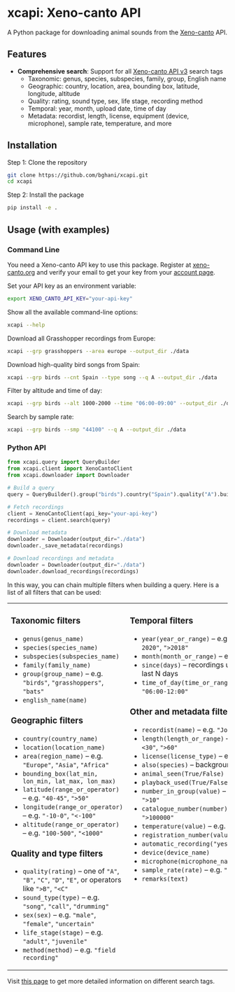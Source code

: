 # xcapi: Xeno-canto API 

A Python package for downloading animal sounds from the [Xeno-canto](https://xeno-canto.org) API.

## Features

- **Comprehensive search**: Support for all [Xeno-canto API v3](https://xeno-canto.org/explore/api) search tags
  - Taxonomic: genus, species, subspecies, family, group, English name
  - Geographic: country, location, area, bounding box, latitude, longitude, altitude
  - Quality: rating, sound type, sex, life stage, recording method
  - Temporal: year, month, upload date, time of day
  - Metadata: recordist, length, license, equipment (device, microphone), sample rate, temperature, and more

## Installation

Step 1: Clone the repository

```bash
git clone https://github.com/bghani/xcapi.git
cd xcapi
```

Step 2: Install the package

```bash
pip install -e .
```

## Usage (with examples)


### Command Line


You need a Xeno-canto API key to use this package. Register at [xeno-canto.org](https://xeno-canto.org) and verify your email to get your key from your [account page](https://xeno-canto.org/account).

Set your API key as an environment variable:

```bash
export XENO_CANTO_API_KEY="your-api-key"
```

Show all the available command-line options:

```bash
xcapi --help
```

Download all Grasshopper recordings from Europe:

```bash
xcapi --grp grasshoppers --area europe --output_dir ./data
```

Download high-quality bird songs from Spain:

```bash
xcapi --grp birds --cnt Spain --type song --q A --output_dir ./data
```

Filter by altitude and time of day:

```bash
xcapi --grp birds --alt 1000-2000 --time "06:00-09:00" --output_dir ./data
```

Search by sample rate:

```bash
xcapi --grp birds --smp "44100" --q A --output_dir ./data
```


### Python API

```python
from xcapi.query import QueryBuilder
from xcapi.client import XenoCantoClient
from xcapi.downloader import Downloader

# Build a query
query = QueryBuilder().group("birds").country("Spain").quality("A").build()

# Fetch recordings
client = XenoCantoClient(api_key="your-api-key")
recordings = client.search(query)

# Download metadata
downloader = Downloader(output_dir="./data")
downloader._save_metadata(recordings)

# Download recordings and metadata
downloader = Downloader(output_dir="./data")
downloader.download_recordings(recordings)
```

In this way, you can chain multiple filters when building a query. Here is a list of all filters that can be used:

 <table>
<tr>
<td width="50%" valign="top">

### **Taxonomic filters**
- `genus(genus_name)`
- `species(species_name)`
- `subspecies(subspecies_name)`
- `family(family_name)`
- `group(group_name)` – e.g. `"birds"`, `"grasshoppers"`, `"bats"`
- `english_name(name)`

### **Geographic filters**
- `country(country_name)`
- `location(location_name)`
- `area(region_name)` – e.g. `"Europe"`, `"Asia"`, `"Africa"`
- `bounding_box(lat_min, lon_min, lat_max, lon_max)`
- `latitude(range_or_operator)` – e.g. `"40-45"`, `">50"`
- `longitude(range_or_operator)` – e.g. `"-10-0"`, `"<-100"`
- `altitude(range_or_operator)` – e.g. `"100-500"`, `"<1000"`

### **Quality and type filters**
- `quality(rating)` – one of `"A"`, `"B"`, `"C"`, `"D"`, `"E"`, or operators like `">B"`, `"<C"`
- `sound_type(type)` – e.g. `"song"`, `"call"`, `"drumming"`
- `sex(sex)` – e.g. `"male"`, `"female"`, `"uncertain"`
- `life_stage(stage)` – e.g. `"adult"`, `"juvenile"`
- `method(method)` – e.g. `"field recording"`

</td>
<td width="50%" valign="top">

### **Temporal filters**
- `year(year_or_range)` – e.g. `"2020"`, `"2015-2020"`, `">2018"`
- `month(month_or_range)` – e.g. `"6"`, `"1-3"`
- `since(days)` – recordings uploaded in the last N days
- `time_of_day(time_or_range)` – e.g. `"06:00"`, `"06:00-12:00"`

### **Other and metadata filters**
- `recordist(name)` – e.g. `"John Doe"`
- `length(length_or_range)` – e.g. `"10-20"`, `"<30"`, `">60"`
- `license(license_type)` – e.g. `"cc-by"`, `"cc0"`
- `also(species)` – background species
- `animal_seen(True/False)`
- `playback_used(True/False)`
- `number_in_group(value)` – e.g. `"1"`, `"2-5"`, `">10"`
- `catalogue_number(number)` – e.g. `"12345"`, `">100000"`
- `temperature(value)` – e.g. `"20-30"`, `"<10"`
- `registration_number(value)`
- `automatic_recording("yes"|"no"|"unknown")`
- `device(device_name)`
- `microphone(microphone_name)`
- `sample_rate(rate)` – e.g. `"44100"`, `">48000"`
- `remarks(text)`

</td>
</tr>
</table>
 


Visit [this page](https://xeno-canto.org/help/search#advanced) to get more detailed information on different search tags.







